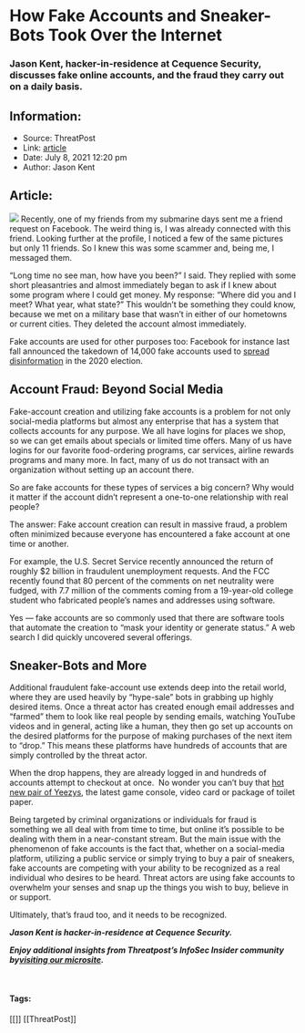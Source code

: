 # How Fake Accounts and Sneaker-Bots Took Over the Internet
### Jason Kent, hacker-in-residence at Cequence Security, discusses fake online accounts, and the fraud they carry out on a daily basis.

## Information:
+ Source: ThreatPost
+ Link: [article](https://kasperskycontenthub.com/threatpost-global/?p=167626)
+ Date: July 8, 2021  12:20 pm
+ Author: Jason Kent


## Article:
![](https://media.threatpost.com/wp-content/uploads/sites/103/2021/07/08121652/robot-scaled-e1625761031226.jpg)
Recently, one of my friends from my submarine days sent me a friend request on Facebook. The weird thing is, I was already connected with this friend. Looking further at the profile, I noticed a few of the same pictures but only 11 friends. So I knew this was some scammer and, being me, I messaged them.


“Long time no see man, how have you been?” I said. They replied with some short pleasantries and almost immediately began to ask if I knew about some program where I could get money. My response: “Where did you and I meet? What year, what state?” This wouldn’t be something they could know, because we met on a military base that wasn’t in either of our hometowns or current cities. They deleted the account almost immediately.


Fake accounts are used for other purposes too: Facebook for instance last fall announced the takedown of 14,000 fake accounts used to [spread disinformation](https://threatpost.com/black-hat-hacking-public-opinion/158167/) in the 2020 election.


Account Fraud: Beyond Social Media
----------------------------------


Fake-account creation and utilizing fake accounts is a problem for not only social-media platforms but almost any enterprise that has a system that collects accounts for any purpose. We all have logins for places we shop, so we can get emails about specials or limited time offers. Many of us have logins for our favorite food-ordering programs, car services, airline rewards programs and many more. In fact, many of us do not transact with an organization without setting up an account there.


So are fake accounts for these types of services a big concern? Why would it matter if the account didn’t represent a one-to-one relationship with real people?


The answer: Fake account creation can result in massive fraud, a problem often minimized because everyone has encountered a fake account at one time or another.


For example, the U.S. Secret Service recently announced the return of roughly $2 billion in fraudulent unemployment requests. And the FCC recently found that 80 percent of the comments on net neutrality were fudged, with 7.7 million of the comments coming from a 19-year-old college student who fabricated people’s names and addresses using software.


Yes — fake accounts are so commonly used that there are software tools that automate the creation to “mask your identity or generate status.” A web search I did quickly uncovered several offerings.


Sneaker-Bots and More
---------------------


Additional fraudulent fake-account use extends deep into the retail world, where they are used heavily by “hype-sale” bots in grabbing up highly desired items. Once a threat actor has created enough email addresses and “farmed” them to look like real people by sending emails, watching YouTube videos and in general, acting like a human, they then go set up accounts on the desired platforms for the purpose of making purchases of the next item to “drop.” This means these platforms have hundreds of accounts that are simply controlled by the threat actor.


When the drop happens, they are already logged in and hundreds of accounts attempt to checkout at once.  No wonder you can’t buy that [hot new pair of Yeezys](https://threatpost.com/yeezy-sneaker-bots-boost-sun/164312/), the latest game console, video card or package of toilet paper.


Being targeted by criminal organizations or individuals for fraud is something we all deal with from time to time, but online it’s possible to be dealing with them in a near-constant stream. But the main issue with the phenomenon of fake accounts is the fact that, whether on a social-media platform, utilizing a public service or simply trying to buy a pair of sneakers, fake accounts are competing with your ability to be recognized as a real individual who desires to be heard. Threat actors are using fake accounts to overwhelm your senses and snap up the things you wish to buy, believe in or support.


Ultimately, that’s fraud too, and it needs to be recognized.


***Jason Kent is hacker-in-residence at Cequence Security.***


***Enjoy additional insights from Threatpost’s InfoSec Insider community by***[***visiting our microsite***](https://threatpost.com/microsite/infosec-insiders-community/)***.***


 




#### Tags:
[[]] [[ThreatPost]]
